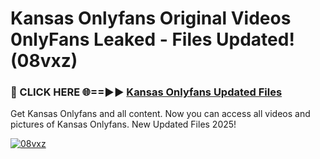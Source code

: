 # Kansas Onlyfans Original Videos 0nlyFans Leaked - Files Updated! (08vxz)

<h3>🔴 CLICK HERE 🌐==►► <a href="https://tinyurl.com/2m67pmp6" rel="nofollow">Kansas Onlyfans Updated Files</a></h3>

Get Kansas Onlyfans and all content. Now you can access all videos and pictures of Kansas Onlyfans. New Updated Files 2025!

[![08vxz](https://i.imgur.com/H4QAA4z.gif)](https://tinyurl.com/2m67pmp6)